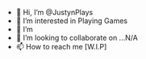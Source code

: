 - 👋 Hi, I’m @JustynPlays
- 👀 I’m interested in Playing Games
- 🌱 I’m
- 💞️ I’m looking to collaborate on ...N/A
- 📫 How to reach me [W.I.P]

<!---
JustynPlays/JustynPlays is a ✨ special ✨ repository because its `README.md` (this file) appears on your GitHub profile.
You can click the Preview link to take a look at your changes.
--->
